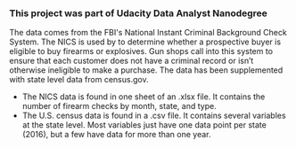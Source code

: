 ### This project was part of Udacity Data Analyst Nanodegree

The data comes from the FBI's National Instant Criminal Background Check System. The NICS is used by to determine whether a prospective buyer is eligible to buy firearms or explosives. Gun shops call into this system to ensure that each customer does not have a criminal record or isn’t otherwise ineligible to make a purchase. The data has been supplemented with state level data from census.gov.
- The NICS data is found in one sheet of an .xlsx file. It contains the number of firearm checks by month, state, and type.
- The U.S. census data is found in a .csv file. It contains several variables at the state level. Most variables just have one data point per state (2016), but a few have data for more than one year.
